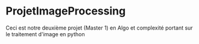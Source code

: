 # ProjetImageProcessing
Ceci est notre deuxième projet (Master 1) en Algo et complexité portant sur le traitement d'image en python
